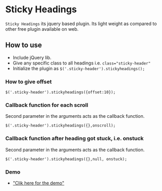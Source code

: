 # Sticky Headings

`Sticky Headings` its jquery based plugin. Its light weight as compared to other free plugin available on web.

## How to use

* Include jQuery lib.
* Give any specific class to all headings i.e. ```class="sticky-header"```
* Initialize the plugin as ```$('.sticky-header').stickyheadings();```

### How to give offset
```
$('.sticky-header').stickyheadings({offset:10});
```
	
### Callback function for each scroll
 Second parameter in the arguments acts as the callback function. 
 
```
$('.sticky-header').stickyheadings({},onscroll);
```
	
### Callback function after heading got stuck, i.e. onstuck 
 Second parameter in the arguments acts as the callback function. 
 
```
$('.sticky-header').stickyheadings({},null, onstuck);
```

### Demo
- ["Clik here for the demo"](http://uidroves.com/sticky-headings/)
